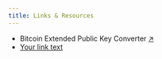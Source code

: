 ```yaml
---
title: Links & Resources
---
```


- Bitcoin Extended Public Key Converter [↗︎](https://jlopp.github.io/xpub-converter/)
- <a href="sms:+33102030405?body=Body Content">Your link text</a>
